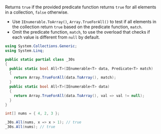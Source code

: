 Returns `true` if the provided predicate function returns `true` for all elements in a collection, `false` otherwise.

- Use `IEnumerable.ToArray()`, `Array.TrueForAll()` to test if all elements in the collection return `true` based on the predicate function, `match`.
- Omit the predicate function, `match`, to use the overload that checks if each value is different from `null` by default.

```csharp
using System.Collections.Generic;
using System.Linq;

public static partial class _30s
{
  public static bool All<T>(IEnumerable<T> data, Predicate<T> match)
  {
    return Array.TrueForAll(data.ToArray(), match);
  }
  public static bool All<T>(IEnumerable<T> data)
  {
    return Array.TrueForAll(data.ToArray(), val => val != null);
  }
}
```

```csharp
int[] nums = { 4, 2, 3 };

_30s.All(nums, x => x > 1); // true
_30s.All(nums); // true
```
